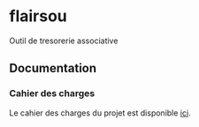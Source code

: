 # flairsou
Outil de tresorerie associative

## Documentation

### Cahier des charges

Le cahier des charges du projet est disponible [ici](Documentation/CahierDesCharges.md).
